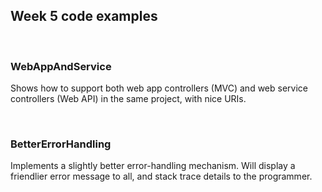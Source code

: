 ## Week 5 code examples

<br>

### WebAppAndService

Shows how to support both web app controllers (MVC) and web service controllers (Web API) in the same project, with nice URIs.  

<br>

### BetterErrorHandling

Implements a slightly better error-handling mechanism. Will display a friendlier error message to all, and stack trace details to the programmer.  

<br>


